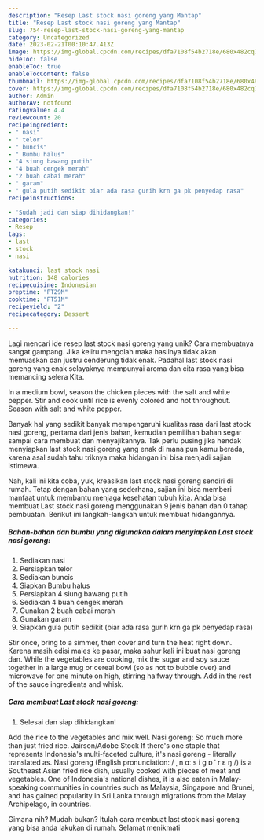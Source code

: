 ```yaml
---
description: "Resep Last stock nasi goreng yang Mantap"
title: "Resep Last stock nasi goreng yang Mantap"
slug: 754-resep-last-stock-nasi-goreng-yang-mantap
category: Uncategorized
date: 2023-02-21T00:10:47.413Z
image: https://img-global.cpcdn.com/recipes/dfa7108f54b2718e/680x482cq70/last-stock-nasi-goreng-foto-resep-utama.jpg
hideToc: false
enableToc: true
enableTocContent: false
thumbnail: https://img-global.cpcdn.com/recipes/dfa7108f54b2718e/680x482cq70/last-stock-nasi-goreng-foto-resep-utama.jpg
cover: https://img-global.cpcdn.com/recipes/dfa7108f54b2718e/680x482cq70/last-stock-nasi-goreng-foto-resep-utama.jpg
author: Admin
authorAv: notfound
ratingvalue: 4.4
reviewcount: 20
recipeingredient:
- " nasi"
- " telor"
- " buncis"
- " Bumbu halus"
- "4 siung bawang putih"
- "4 buah cengek merah"
- "2 buah cabai merah"
- " garam"
- " gula putih sedikit biar ada rasa gurih krn ga pk penyedap rasa"
recipeinstructions:

- "Sudah jadi dan siap dihidangkan!"
categories:
- Resep
tags:
- last
- stock
- nasi

katakunci: last stock nasi 
nutrition: 148 calories
recipecuisine: Indonesian
preptime: "PT29M"
cooktime: "PT51M"
recipeyield: "2"
recipecategory: Dessert

---
```





Lagi mencari ide resep last stock nasi goreng yang unik? Cara membuatnya sangat gampang. Jika keliru mengolah maka hasilnya tidak akan memuaskan dan justru cenderung tidak enak. Padahal last stock nasi goreng yang enak selayaknya mempunyai aroma dan cita rasa yang bisa memancing selera Kita.





In a medium bowl, season the chicken pieces with the salt and white pepper. Stir and cook until rice is evenly colored and hot throughout. Season with salt and white pepper.

Banyak hal yang sedikit banyak mempengaruhi kualitas rasa dari last stock nasi goreng, pertama dari jenis bahan, kemudian pemilihan bahan segar sampai cara membuat dan menyajikannya. Tak perlu pusing jika hendak menyiapkan last stock nasi goreng yang enak di mana pun kamu berada, karena asal sudah tahu triknya maka hidangan ini bisa menjadi sajian istimewa.






Nah, kali ini kita coba, yuk, kreasikan last stock nasi goreng sendiri di rumah. Tetap dengan bahan yang sederhana, sajian ini bisa memberi manfaat untuk membantu menjaga kesehatan tubuh kita. Anda bisa membuat Last stock nasi goreng menggunakan 9 jenis bahan dan 0 tahap pembuatan. Berikut ini langkah-langkah untuk membuat hidangannya.

<!--inarticleads1-->

##### Bahan-bahan dan bumbu yang digunakan dalam menyiapkan Last stock nasi goreng:

1. Sediakan  nasi
1. Persiapkan  telor
1. Sediakan  buncis
1. Siapkan  Bumbu halus
1. Persiapkan 4 siung bawang putih
1. Sediakan 4 buah cengek merah
1. Gunakan 2 buah cabai merah
1. Gunakan  garam
1. Siapkan  gula putih sedikit (biar ada rasa gurih krn ga pk penyedap rasa)


Stir once, bring to a simmer, then cover and turn the heat right down. Karena masih edisi males ke pasar, maka sahur kali ini buat nasi goreng dan. While the vegetables are cooking, mix the sugar and soy sauce together in a large mug or cereal bowl (so as not to bubble over) and microwave for one minute on high, stirring halfway through. Add in the rest of the sauce ingredients and whisk. 

<!--inarticleads2-->

##### Cara membuat Last stock nasi goreng:


1. Selesai dan siap dihidangkan!

Add the rice to the vegetables and mix well. Nasi goreng: So much more than just fried rice. Jairson/Adobe Stock If there&#39;s one staple that represents Indonesia&#39;s multi-faceted culture, it&#39;s nasi goreng - literally translated as. Nasi goreng (English pronunciation: / ˌ n ɑː s i ɡ ɒ ˈ r ɛ ŋ /) is a Southeast Asian fried rice dish, usually cooked with pieces of meat and vegetables. One of Indonesia&#39;s national dishes, it is also eaten in Malay-speaking communities in countries such as Malaysia, Singapore and Brunei, and has gained popularity in Sri Lanka through migrations from the Malay Archipelago, in countries. 

Gimana nih? Mudah bukan? Itulah cara membuat last stock nasi goreng yang bisa anda lakukan di rumah. Selamat menikmati
